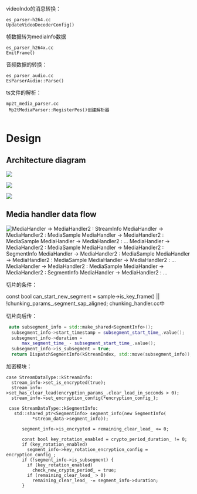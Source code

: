 

 videoIndo的消息转换：

```
es_parser-h264.cc
UpdateVideoDecoderConfig()

```



帧数据转为mediaInfo数据

```
es_parser_h264x.cc
EmitFrame()

```



音频数据的转换：

```
es_parser_audio.cc
EsParserAudio::Parse()
```



ts文件的解析：

```
mp2t_media_parser.cc
 Mp2tMediaParser::RegisterPes()创建解析器
 
```





# Design

## Architecture diagram

![](F:\markdown\软件的使用记录\shaka_packager\1.png)

![](F:\markdown\软件的使用记录\shaka_packager\3.png)

![](F:\markdown\软件的使用记录\shaka_packager\2.png)

## Media handler data flow



![MediaHandler -> MediaHandler2 : StreamInfo MediaHandler -> MediaHandler2 : MediaSample MediaHandler -> MediaHandler2 : MediaSample MediaHandler -> MediaHandler2 : ... MediaHandler -> MediaHandler2 : MediaSample MediaHandler -> MediaHandler2 : SegmentInfo MediaHandler -> MediaHandler2 : MediaSample MediaHandler -> MediaHandler2 : MediaSample MediaHandler -> MediaHandler2 : ... MediaHandler -> MediaHandler2 : MediaSample MediaHandler -> MediaHandler2 : SegmentInfo MediaHandler -> MediaHandler2 : ...](https://google.github.io/shaka-packager/html/_images/plantuml-d388f7ab1eb3f4d70c57feb299c189351a097db9.png)





切片的条件：

 const bool can_start_new_segment =
      sample->is_key_frame() || !chunking_params_.segment_sap_aligned; chunking_handler.cc中



切片向后传：

```c++
 auto subsegment_info = std::make_shared<SegmentInfo>();
  subsegment_info->start_timestamp = subsegment_start_time_.value();
  subsegment_info->duration =
      max_segment_time_ - subsegment_start_time_.value();
  subsegment_info->is_subsegment = true;
  return DispatchSegmentInfo(kStreamIndex, std::move(subsegment_info));

```



加密模块：

```
case StreamDataType::kStreamInfo:
  stream_info->set_is_encrypted(true);
  stream_info->set_has_clear_lead(encryption_params_.clear_lead_in_seconds > 0);
  stream_info->set_encryption_config(*encryption_config_);
  
 case StreamDataType::kSegmentInfo:  
   std::shared_ptr<SegmentInfo> segment_info(new SegmentInfo(
          *stream_data->segment_info));

      segment_info->is_encrypted = remaining_clear_lead_ <= 0;

      const bool key_rotation_enabled = crypto_period_duration_ != 0;
      if (key_rotation_enabled)
        segment_info->key_rotation_encryption_config = encryption_config_;
      if (!segment_info->is_subsegment) {
        if (key_rotation_enabled)
          check_new_crypto_period_ = true;
        if (remaining_clear_lead_ > 0)
          remaining_clear_lead_ -= segment_info->duration;
      }
```



